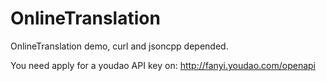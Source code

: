 OnlineTranslation
=================

OnlineTranslation demo, curl and jsoncpp depended.

You need apply for a youdao API key on: http://fanyi.youdao.com/openapi
